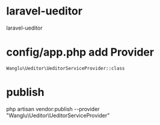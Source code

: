 # laravel-ueditor
laravel-ueditor

# config/app.php add Provider

    Wanglu\Ueditor\UeditorServiceProvider::class

# publish

  php artisan vendor:publish --provider "Wanglu\Ueditor\UeditorServiceProvider"
  
